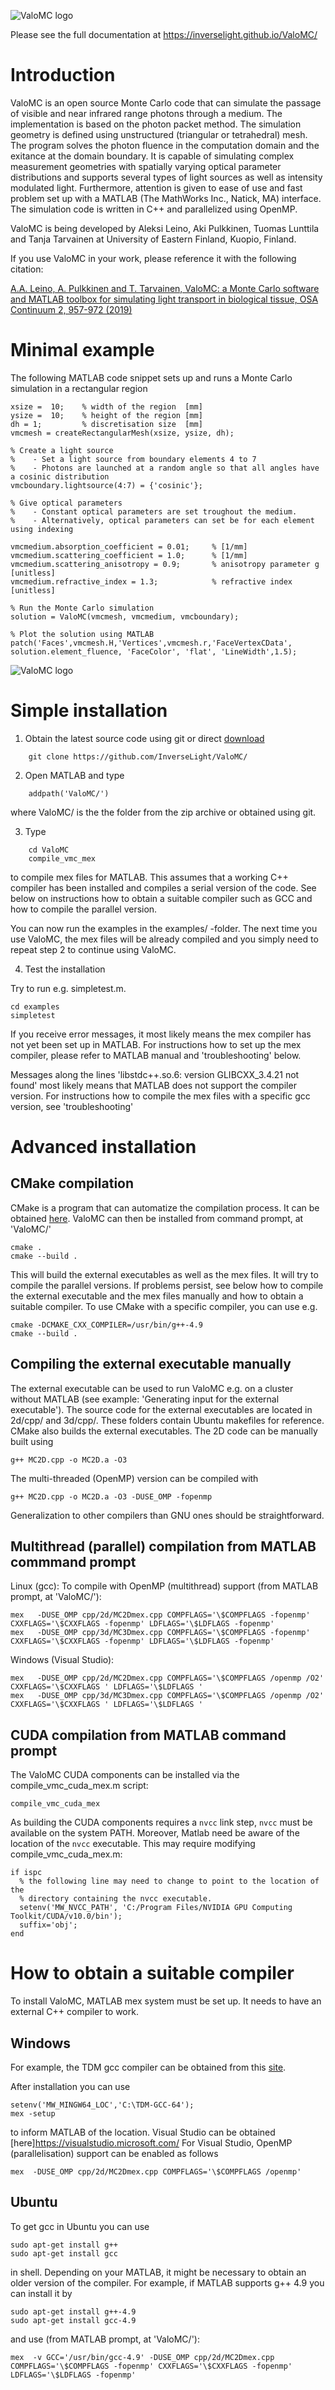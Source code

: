 ![ValoMC logo](https://inverselight.github.io/ValoMC/ValoMC_logo.png)

Please see the full documentation at https://inverselight.github.io/ValoMC/


Introduction
============

ValoMC is an open source Monte Carlo code that can simulate the
passage of visible and near infrared range photons through a
medium. The implementation is based on the photon packet method. The
simulation geometry is defined using unstructured (triangular or
tetrahedral) mesh. The program solves the photon fluence in the
computation domain and the exitance at the domain boundary. It is
capable of simulating complex measurement geometries with spatially
varying optical parameter distributions and supports several types of
light sources as well as intensity modulated light. Furthermore,
attention is given to ease of use and fast problem set up with a
MATLAB (The MathWorks Inc., Natick, MA) interface. The simulation code
is written in C++ and parallelized using OpenMP.

ValoMC is being developed by Aleksi Leino, Aki Pulkkinen, Tuomas
Lunttila and Tanja Tarvainen at University of Eastern Finland, Kuopio,
Finland.

If you use ValoMC in your work, please reference it with the following
citation:

[A.A. Leino, A. Pulkkinen and T. Tarvainen, ValoMC: a Monte Carlo
software and MATLAB toolbox for simulating light transport in
biological tissue, OSA Continuum 2, 957-972 (2019)](https://doi.org/10.1364/OSAC.2.000957)


Minimal example
===============

The following MATLAB code snippet sets up and runs a Monte Carlo simulation in a rectangular region

	xsize =  10;	% width of the region  [mm]
	ysize =  10;	% height of the region [mm]
	dh = 1;         % discretisation size  [mm]
	vmcmesh = createRectangularMesh(xsize, ysize, dh);

	% Create a light source
	%    - Set a light source from boundary elements 4 to 7
	%    - Photons are launched at a random angle so that all angles have a cosinic distribution
	vmcboundary.lightsource(4:7) = {'cosinic'};

	% Give optical parameters
	%    - Constant optical parameters are set troughout the medium.
	%    - Alternatively, optical parameters can set be for each element using indexing

	vmcmedium.absorption_coefficient = 0.01;     % [1/mm]
	vmcmedium.scattering_coefficient = 1.0;      % [1/mm]
	vmcmedium.scattering_anisotropy = 0.9;       % anisotropy parameter g [unitless]
	vmcmedium.refractive_index = 1.3;            % refractive index [unitless]

	% Run the Monte Carlo simulation
	solution = ValoMC(vmcmesh, vmcmedium, vmcboundary);

	% Plot the solution using MATLAB
	patch('Faces',vmcmesh.H,'Vertices',vmcmesh.r,'FaceVertexCData', solution.element_fluence, 'FaceColor', 'flat', 'LineWidth',1.5);


![ValoMC logo](https://inverselight.github.io/ValoMC/minimalexample.png)


Simple installation
===================

1. Obtain the latest source code using git or direct [download](https://github.com/InverseLight/ValoMC/archive/master.zip)

```
	git clone https://github.com/InverseLight/ValoMC/
```

2. Open MATLAB and type
```
	addpath('ValoMC/')
```

where ValoMC/ is the the folder from the zip archive or obtained using git.

3. Type

```
	cd ValoMC
	compile_vmc_mex
```

to compile mex files for MATLAB.  This assumes that a working C++
compiler has been installed and compiles a serial version of the
code. See below on instructions how to obtain a suitable compiler such
as GCC and how to compile the parallel version.

You can now run the examples in the examples/ -folder.
The next time you use ValoMC, the mex files will be already
compiled and you simply need to repeat step 2 to continue using
ValoMC.

4. Test the installation

Try to run e.g. simpletest.m.

	cd examples
	simpletest

If you receive error messages, it most likely means the mex compiler
has not yet been set up in MATLAB. For instructions how to set up the mex
compiler, please refer to MATLAB manual and 'troubleshooting' below.

Messages along the lines 'libstdc++.so.6: version GLIBCXX_3.4.21 not found'
most likely means that MATLAB does not support the compiler version.
For instructions how to compile the mex files with a specific gcc
version, see 'troubleshooting'


Advanced installation
=====================

CMake compilation
-----------------

CMake is a program that can automatize the compilation process. It can
be obtained [here](https://cmake.org). ValoMC can then be installed
from command prompt, at 'ValoMC/'

    cmake .
    cmake --build .

This will build the external executables as well as the mex files. It
will try to compile the parallel versions. If problems persist, see
below how to compile the external executable and the mex files
manually and how to obtain a suitable compiler. To use CMake with
a specific compiler, you can use e.g.

    cmake -DCMAKE_CXX_COMPILER=/usr/bin/g++-4.9
    cmake --build .

Compiling the external executable manually
------------------------------------------

The external executable can be used to run ValoMC e.g. on a cluster
without MATLAB (see example: 'Generating input for the external
executable'). The source code for the external executables are located
in 2d/cpp/ and 3d/cpp/. These folders contain Ubuntu makefiles for
reference. CMake also builds the external executables. The 2D code
can be manually built using

	g++ MC2D.cpp -o MC2D.a -O3

The multi-threaded (OpenMP) version can be compiled with

	g++ MC2D.cpp -o MC2D.a -O3 -DUSE_OMP -fopenmp

Generalization to other compilers than GNU ones should be straightforward.


Multithread (parallel) compilation from MATLAB commmand prompt
--------------------------------------------------------------

Linux (gcc): To compile with OpenMP (multithread) support (from MATLAB prompt, at 'ValoMC/'):

	mex   -DUSE_OMP cpp/2d/MC2Dmex.cpp COMPFLAGS='\$COMPFLAGS -fopenmp' CXXFLAGS='\$CXXFLAGS -fopenmp' LDFLAGS='\$LDFLAGS -fopenmp'
	mex   -DUSE_OMP cpp/3d/MC3Dmex.cpp COMPFLAGS='\$COMPFLAGS -fopenmp' CXXFLAGS='\$CXXFLAGS -fopenmp' LDFLAGS='\$LDFLAGS -fopenmp'

Windows (Visual Studio):

	mex   -DUSE_OMP cpp/2d/MC2Dmex.cpp COMPFLAGS='\$COMPFLAGS /openmp /O2' CXXFLAGS='\$CXXFLAGS ' LDFLAGS='\$LDFLAGS '
	mex   -DUSE_OMP cpp/3d/MC3Dmex.cpp COMPFLAGS='\$COMPFLAGS /openmp /O2' CXXFLAGS='\$CXXFLAGS ' LDFLAGS='\$LDFLAGS '

CUDA compilation from MATLAB command prompt
-------------------------------------------

The ValoMC CUDA components can be installed via the compile_vmc_cuda_mex.m script:

```
compile_vmc_cuda_mex
```

As building the CUDA components requires a `nvcc` link step, `nvcc` must be available on the system PATH. Moreover, Matlab need be aware of the location of the `nvcc` executable. This may require modifying compile_vmc_cuda_mex.m:

```
if ispc
  % the following line may need to change to point to the location of the
  % directory containing the nvcc executable.
  setenv('MW_NVCC_PATH', 'C:/Program Files/NVIDIA GPU Computing Toolkit/CUDA/v10.0/bin');
  suffix='obj';
end
```

How to obtain a suitable compiler
=================================

To install ValoMC, MATLAB mex system must be set up. It needs to have
an external C++ compiler to work.

Windows
-------

For example, the TDM gcc compiler can be obtained from this
[site](http://tdm-gcc.tdragon.net/download).

After installation you can use

	setenv('MW_MINGW64_LOC','C:\TDM-GCC-64');
	mex -setup

to inform MATLAB of the location. Visual Studio can be obtained
[here]https://visualstudio.microsoft.com/ For Visual Studio, OpenMP
(parallelisation) support can be enabled as follows

	mex  -DUSE_OMP cpp/2d/MC2Dmex.cpp COMPFLAGS='\$COMPFLAGS /openmp'


Ubuntu
------

To get gcc in Ubuntu you can use

	sudo apt-get install g++
	sudo apt-get install gcc

in shell. Depending on your MATLAB, it might be necessary to obtain an
older version of the compiler. For example, if MATLAB supports g++ 4.9
you can install it by

	sudo apt-get install g++-4.9
	sudo apt-get install gcc-4.9

and use (from MATLAB prompt, at 'ValoMC/'):

	mex  -v GCC='/usr/bin/gcc-4.9' -DUSE_OMP cpp/2d/MC2Dmex.cpp COMPFLAGS='\$COMPFLAGS -fopenmp' CXXFLAGS='\$CXXFLAGS -fopenmp' LDFLAGS='\$LDFLAGS -fopenmp'
